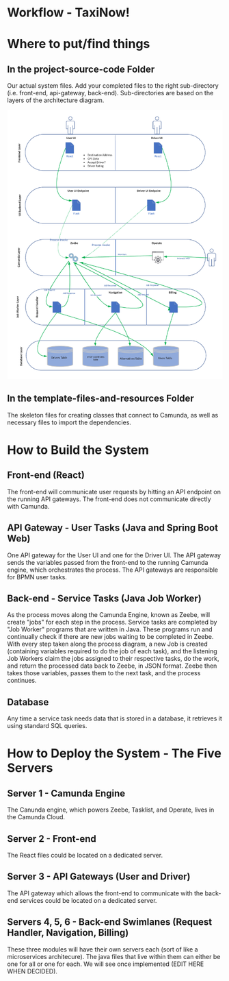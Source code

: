 # Workflow - TaxiNow!

# Where to put/find things

## In the project-source-code Folder

Our actual system files. Add your completed files to the right sub-directory (i.e. front-end, api-gateway, back-end). Sub-directories are based on the layers of the architecture diagram.

![System Architecture](template-files-and-resources/images/system-architecture.png)

## In the template-files-and-resources Folder

The skeleton files for creating classes that connect to Camunda, as well as necessary files to import the dependencies.

# How to Build the System

## Front-end (React)

The front-end will communicate user requests by hitting an API endpoint on the running API gateways. The front-end does not communicate directly with Camunda.

## API Gateway - User Tasks (Java and Spring Boot Web)

One API gateway for the User UI and one for the Driver UI. The API gateway sends the variables passed from the front-end to the running Camunda engine, which orchestrates the process. The API gateways are responsible for BPMN user tasks.

## Back-end - Service Tasks (Java Job Worker)

As the process moves along the Camunda Engine, known as Zeebe, will create "jobs" for each step in the process. Service tasks are completed by "Job Worker" programs that are written in Java. These programs run and continually check if there are new jobs waiting to be completed in Zeebe. With every step taken along the process diagram, a new Job is created (containing variables required to do the job of each task), and the listening Job Workers claim the jobs assigned to their respective tasks, do the work, and return the processed data back to Zeebe, in JSON format. Zeebe then takes those variables, passes them to the next task, and the process continues.

## Database

Any time a service task needs data that is stored in a database, it retrieves it using standard SQL queries.


# How to Deploy the System - The Five Servers

## Server 1 - Camunda Engine
The Canunda engine, which powers Zeebe, Tasklist, and Operate, lives in the Camunda Cloud.

## Server 2 - Front-end
The React files could be located on a dedicated server.

## Server 3 - API Gateways (User and Driver)
The API gateway which allows the front-end to communicate with the back-end services could be located on a dedicated server.

## Servers 4, 5, 6 - Back-end Swimlanes (Request Handler, Navigation, Billing)
These three modules will have their own servers each (sort of like a microservices architecure). The java files that live within them can either be one for all or one for each. We will see once implemented (EDIT HERE WHEN DECIDED).
